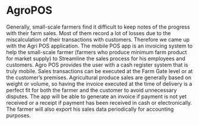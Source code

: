 # AgroPOS
Generally, small-scale farmers find it difficult to keep notes of the progress with their farm sales. Most of them record a lot of losses due to the miscalculation of their transactions with customers. Therefore we came up with the Agri POS application.  The mobile POS app is an invoicing system to help the small-scale farmer (farmers who produce minimum farm product for market supply) to Streamline the sales process for his employees and customers. Agro POS provides the user with a cash register system that is truly mobile. Sales transactions can be executed at the Farm Gate level or at the customer’s premises. Agricultural produce sales are generally based on weight or volume, so having the invoice executed at the time of delivery is a perfect fit for both the farmer and the customer to avoid unnecessary disputes. The app will be able to generate an invoice if payment is not yet received or a receipt if payment has been received in cash or electronically. The farmer will also export his sales data periodically for accounting purposes.
